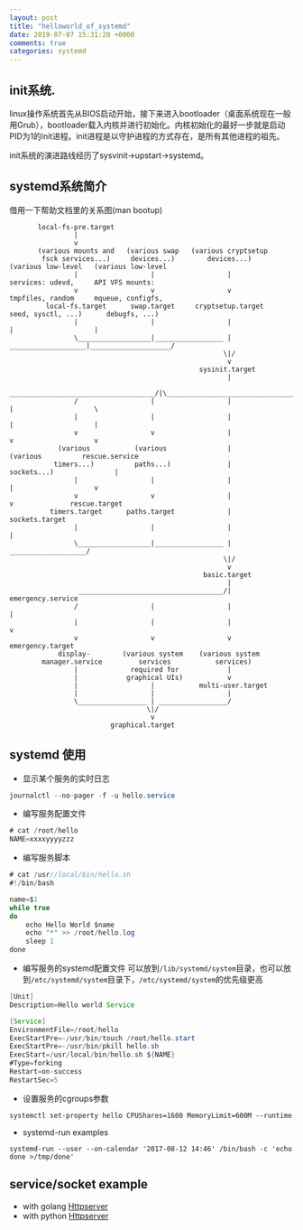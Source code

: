```yaml
---
layout: post
title: "helloworld_of_systemd"
date: 2019-07-07 15:31:20 +0000
comments: true
categories: systemd
---
```


## init系统.

linux操作系统首先从BIOS启动开始，接下来进入bootloader（桌面系统现在一般用Grub），bootloader载入内核并进行初始化。内核初始化的最好一步就是启动PID为1的init进程。init进程是以守护进程的方式存在，是所有其他进程的祖先。

init系统的演进路线经历了sysvinit->upstart->systemd。

## systemd系统简介

借用一下帮助文档里的关系图(man bootup)


           local-fs-pre.target
                    |
                    v
           (various mounts and   (various swap   (various cryptsetup
            fsck services...)     devices...)        devices...)       (various low-level   (various low-level
                    |                  |                  |             services: udevd,     API VFS mounts:
                    v                  v                  v             tmpfiles, random     mqueue, configfs,
             local-fs.target      swap.target     cryptsetup.target    seed, sysctl, ...)      debugfs, ...)
                    |                  |                  |                    |                    |
                    \__________________|_________________ | ___________________|____________________/
                                                         \|/
                                                          v
                                                   sysinit.target
                                                          |
                     ____________________________________/|\________________________________________
                    /                  |                  |                    |                    \
                    |                  |                  |                    |                    |
                    v                  v                  |                    v                    v
                (various           (various               |                (various          rescue.service
               timers...)          paths...)              |               sockets...)               |
                    |                  |                  |                    |                    v
                    v                  v                  |                    v              rescue.target
              timers.target      paths.target             |             sockets.target
                    |                  |                  |                    |
                    \__________________|_________________ | ___________________/
                                                         \|/
                                                          v
                                                    basic.target
                                                          |
                     ____________________________________/|                                 emergency.service
                    /                  |                  |                                         |
                    |                  |                  |                                         v
                    v                  v                  v                                 emergency.target
                display-        (various system    (various system
            manager.service         services           services)
                    |             required for            |
                    |            graphical UIs)           v
                    |                  |           multi-user.target
                    |                  |                  |
                    \_________________ | _________________/
                                      \|/
                                       v
                             graphical.target


## systemd 使用

+ 显示某个服务的实时日志

```java
journalctl --no-pager -f -u hello.service   
```

+ 编写服务配置文件

```java
# cat /root/hello
NAME=xxxxyyyyzzz
```

+ 编写服务脚本

```java
# cat /usr//local/bin/hello.sh
#!/bin/bash

name=$1
while true
do
    echo Hello World $name
    echo "*" >> /root/hello.log
    sleep 1
done
```

+ 编写服务的systemd配置文件
  可以放到`/lib/systemd/system`目录，也可以放到`/etc/systemd/system`目录下，`/etc/systemd/system`的优先级更高

```java
[Unit]
Description=Hello world Service

[Service]
EnvironmentFile=/root/hello
ExecStartPre=-/usr/bin/touch /root/hello.start
ExecStartPre=-/usr/bin/pkill hello.sh
ExecStart=/usr/local/bin/hello.sh ${NAME}
#Type=forking
Restart=on-success
RestartSec=5
```

+ 设置服务的cgroups参数

```
systemctl set-property hello CPUShares=1600 MemoryLimit=600M --runtime
```

+ systemd-run examples
  
```
systemd-run --user --on-calendar '2017-08-12 14:46' /bin/bash -c 'echo done >/tmp/done'
```

## service/socket example

+ with golang [Httpserver](https://github.com/coreos/go-systemd/tree/v14/examples/activation/httpserver) 
+ with python [Httpserver](https://gist.github.com/drmalex07/333d8a88c4918954e8e4)
